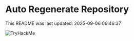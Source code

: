 # Auto Regenerate Repository

This README was last updated: 2025-09-06 06:46:37

 ![TryHackMe](https://tryhackme.com/badge/533634)